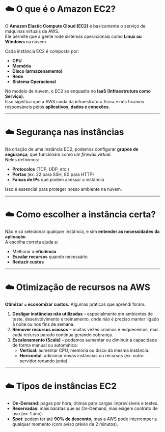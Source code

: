 # ☁️ O que é o Amazon EC2?

O **Amazon Elastic Compute Cloud (EC2)** é basicamente o serviço de máquinas virtuais da AWS.  
Ele permite que a gente rode sistemas operacionais como **Linux ou Windows** na nuvem.  

Cada instância EC2 é composta por:  
- **CPU**  
- **Memória**  
- **Disco (armazenamento)**  
- **Rede**  
- **Sistema Operacional**  

No modelo de nuvem, o EC2 se enquadra no **IaaS (Infraestrutura como Serviço)**.  
Isso significa que a AWS cuida da infraestrutura física e nós ficamos responsáveis pelos **aplicativos, dados e conexões**.  

---

# ☁️ Segurança nas instâncias  

Na criação de uma instância EC2, podemos configurar **grupos de segurança**, que funcionam como um *firewall virtual*.  
Neles definimos:  
- **Protocolos** (TCP, UDP, etc.)  
- **Portas** (ex: 22 para SSH, 80 para HTTP)  
- **Faixas de IPs** que podem acessar a instância  

Isso é essencial para proteger nosso ambiente na nuvem.  

---

# ☁️ Como escolher a instância certa?  

Não é só selecionar qualquer instância, e sim **entender as necessidades da aplicação**.  
A escolha correta ajuda a:  
- Melhorar a **eficiência**  
- **Escalar recursos** quando necessário  
- **Reduzir custos**  

---

# ☁️ Otimização de recursos na AWS  

**Otimizar = economizar custos.** Algumas práticas que aprendi foram:  

1. **Desligar instâncias não utilizadas** – especialmente em ambientes de teste, desenvolvimento e treinamento, onde não é preciso manter ligado à noite ou nos fins de semana.  
2. **Remover recursos ociosos** – muitas vezes criamos e esquecemos, mas cada recurso parado continua gerando cobrança.  
3. **Escalonamento (Scale)** – podemos aumentar ou diminuir a capacidade de forma manual ou automática:  
   - **Vertical**: aumentar CPU, memória ou disco da mesma instância.  
   - **Horizontal**: adicionar novas instâncias ou recursos (ex: outro servidor rodando junto).  

---

# ☁️ Tipos de instâncias EC2  

- **On-Demand**: pagas por hora, ótimas para cargas imprevisíveis e testes.  
- **Reservadas**: mais baratas que as On-Demand, mas exigem contrato de uso (ex: 1 ano).  
- **Spot**: podem ter até **90% de desconto**, mas a AWS pode interromper a qualquer momento (com aviso prévio de 2 minutos).  
